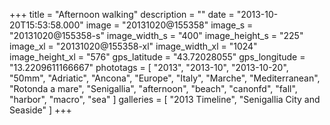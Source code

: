 +++
title = "Afternoon walking"
description = ""
date = "2013-10-20T15:53:58.000"
image = "20131020@155358"
image_s = "20131020@155358-s"
image_width_s = "400"
image_height_s = "225"
image_xl = "20131020@155358-xl"
image_width_xl = "1024"
image_height_xl = "576"
gps_latitude = "43.72028055"
gps_longitude = "13.2209611166667"
phototags = [ "2013", "2013-10", "2013-10-20", "50mm", "Adriatic", "Ancona", "Europe", "Italy", "Marche", "Mediterranean", "Rotonda a mare", "Senigallia", "afternoon", "beach", "canonfd", "fall", "harbor", "macro", "sea" ]
galleries = [ "2013 Timeline", "Senigallia City and Seaside" ]
+++
